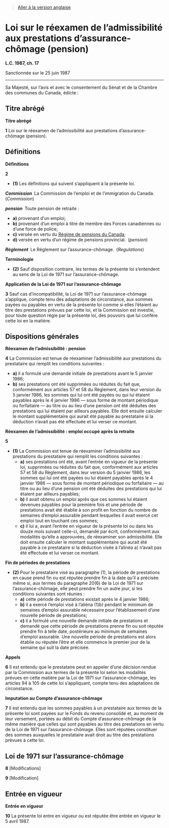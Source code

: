 > [Aller à la version anglaise](/en/Acts/Statutes%20of%20Canada/1987/c.%2017.md)

# Loi sur le réexamen de l’admissibilité aux prestations d’assurance-chômage (pension)

**L.C. 1987, ch. 17**


Sanctionnée sur le 25 juin 1987

----------



Sa Majesté, sur l’avis et avec le consentement du Sénat et de la Chambre des communes du Canada, édicte :






## Titre abrégé



**Titre abrégé**

**1** Loi sur le réexamen de l’admissibilité aux prestations d’assurance-chômage (pension).




## Définitions



**Définitions**

**2** 

- **(1)** Les définitions qui suivent s’appliquent à la présente loi.

***Commission*** La Commission de l’emploi et de l’immigration du Canada. (*Commission*)

***pension*** Toute pension de retraite :
- **a)** provenant d’un emploi;
- **b)** provenant d’un emploi à titre de membre des Forces canadiennes ou d’une force de police;
- **c)** versée en vertu du [Régime de pensions du Canada](/fr/Lois/Lois%20révisées%20du%20Canada/C/C-8.md);
- **d)** versée en vertu d’un régime de pensions provincial. (*pension*)

***Règlement*** Le Règlement sur l’assurance-chômage. (*Regulations*)

**Terminologie**

- **(2)** Sauf disposition contraire, les termes de la présente loi s’entendent au sens de la Loi de 1971 sur l’assurance-chômage.




**Application de la Loi de 1971 sur l’assurance-chômage**

**3** Sauf cas d’incompatibilité, la Loi de 1971 sur l’assurance-chômage s’applique, compte tenu des adaptations de circonstance, aux sommes payées ou payables en vertu de la présente loi comme si elles l’étaient au titre des prestations prévues par cette loi, et la Commission est investie, pour toute question régie par la présente loi, des pouvoirs que lui confère cette loi en la matière.




## Dispositions générales



**Réexamen de l’admissibilité : pension**

**4** La Commission est tenue de réexaminer l’admissibilité aux prestations du prestataire qui remplit les conditions suivantes :
- **a)** il a formulé une demande initiale de prestations avant le 5 janvier 1986;
- **b)** ses prestations ont été supprimées ou réduites du fait que, conformément aux articles 57 et 58 du Règlement, dans leur version du 5 janvier 1986, les sommes qui lui ont été payées ou qui lui étaient payables après le 4 janvier 1986 — sous forme de montant périodique ou forfaitaire — au titre ou au lieu d’une pension ont été déduites des prestations qui lui étaient par ailleurs payables.
Elle doit ensuite calculer le montant supplémentaire qui aurait été payable au prestataire si la déduction n’avait pas été effectuée et lui verser ce montant.




**Réexamen de l’admissibilité : emploi occupé après la retraite**

**5** 

- **(1)** La Commission est tenue de réexaminer l’admissibilité aux prestations du prestataire qui remplit les conditions suivantes :
	- **a)** ses prestations ont été, avant l’entrée en vigueur de la présente loi, supprimées ou réduites du fait que, conformément aux articles 57 et 58 du Règlement, dans leur version du 5 janvier 1986, les sommes qui lui ont été payées ou lui étaient payables après le 4 janvier 1986 — sous forme de montant périodique ou forfaitaire — au titre ou au lieu d’une pension ont été déduites des prestations qui lui étaient par ailleurs payables;
	- **b)** il avait obtenu un emploi après que ces sommes lui étaient devenues payables pour la première fois et une période de prestations avait été établie à son profit en fonction du nombre de semaines d’emploi assurable pendant lesquelles il avait exercé cet emploi tout en touchant ces sommes;
	- **c)** il lui a, avant l’entrée en vigueur de la présente loi ou dans les douze mois suivant celle-ci, demandé par écrit, conformément aux modalités qu’elle a approuvées, de réexaminer son admissibilité.
Elle doit ensuite calculer le montant supplémentaire qui aurait été payable à ce prestataire si la déduction visée à l’alinéa a) n’avait pas été effectuée et lui verser ce montant.

**Fin de périodes de prestations**

- **(2)** Pour le prestataire visé au paragraphe (1), la période de prestations en cause prend fin ou est réputée prendre fin à la date qu’il a précisée même si, aux termes du paragraphe 20(6) de la Loi de 1971 sur l’assurance-chômage, elle peut prendre fin un autre jour, si les conditions suivantes sont réunies :
	- **a)** cette période de prestations existait après le 4 janvier 1986;
	- **b)** il a exercé l’emploi visé à l’aliéna (1)b) pendant le minimum de semaines d’emploi assurable nécessaire pour l’établissement d’une nouvelle période de prestations;
	- **c)** il a formulé une nouvelle demande initiale de prestations et demandé que cette période de prestations prenne fin ou soit réputée prendre fin à telle date, postérieure au minimum de semaines d’emploi assurable.
Une nouvelle période de prestations est alors établie ou réputée l’être et elle commence le premier jour de la semaine qui suit la date précisée.




**Appels**

**6** Il est entendu que le prestataire peut en appeler d’une décision rendue par la Commission aux termes de la présente loi selon les modalités prévues en cette matière par la Loi de 1971 sur l’assurance-chômage, les articles 94 à 105 de cette loi s’appliquant, compte tenu des adaptations de circonstance.




**Imputation au Compte d’assurance-chômage**

**7** Il est entendu que les sommes payables à un prestataire aux termes de la présente loi sont payées sur le Fonds du revenu consolidé et, au moment de leur versement, portées au débit du Compte d’assurance-chômage de la même manière que celles qui sont payables au titre des prestations en vertu de la Loi de 1971 sur l’assurance-chômage. Elles sont réputées constituer des sommes auxquelles le prestataire avait droit au titre des prestations prévues à cette loi.




## Loi de 1971 sur l’assurance-chômage


**8** [Modifications]



**9** [Modification]




## Entrée en vigueur



**Entrée en vigueur**

**10** La présente loi entre en vigueur ou est réputée être entrée en vigueur le 5 avril 1987.


